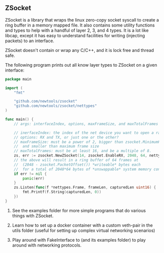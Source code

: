 ZSocket
-------
ZSocket is a library that wraps the linux zero-copy socket syscall to create a ring buffer in a memory mapped file.
It also contains some utility functions and types to help with a handful of layer 2, 3, and 4 types.
It is a lot like libcap, except it has easy to understand facilities for writing (injecting packets) to an interface.

ZSocket doesn't contain or wrap any C/C++, and it is lock free and thread safe.

The following program prints out all know layer types to ZSocket on a given interface:
```go
package main

import (
	"fmt"

	"github.com/newtools/zsocket"
	"github.com/newtools/zsocket/nettypes"
)

func main() {
	// args: interfaceIndex, options, maxFrameSize, and maxTotalFrames

	// inerfaceIndex: the index of the net device you want to open a raw socket to
	// options: RX and TX, or just one or the other?
	// maxFrameSize: must be a power of 2, bigger than zsocket.MinimumFrameSize,
	// 	and smaller than maximum frame size
	// maxTotalFrames: must be at least 16, and be a multiple of 8.
	zs, err := zsocket.NewZSocket(14, zsocket.EnableRX, 2048, 64, nettypes.All)
	// the above will result in a ring buffer of 64 frames at
	// 	(2048 - zsocket.PacketOffset()) *writeable* bytes each
	// 	for a total of 2048*64 bytes of *unswappable* system memory consumed.
	if err != nil {
		panic(err)
	}
	zs.Listen(func(f *nettypes.Frame, frameLen, capturedLen uint16) {
		fmt.Printf(f.String(capturedLen, 0))
	})
}
```

1. See the examples folder for more simple programs that do various things with ZSocket.

2. Learn how to set up a docker container with a custom veth-pair in the utils folder (useful for setting up
complex virtual networking scenarios)

3. Play around with FakeInterface to (and its examples folder) to play around with networking protocols.